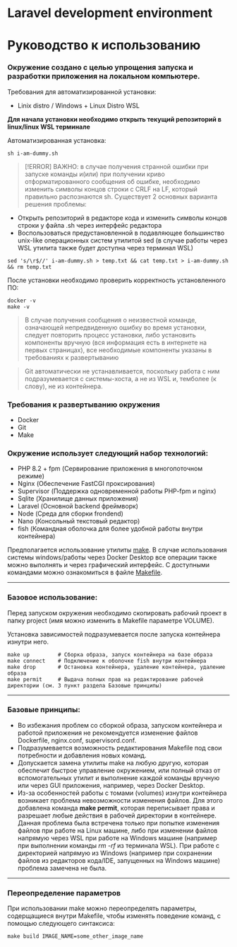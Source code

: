 # Laravel development environment
# Руководство к использованию

### Окружение создано с целью упрощения запуска и разработки приложения на локальном компьютере.

Требования для автоматизированной установки:
- Linix distro / Windows + Linux Distro WSL

**Для начала установки необходимо открыть текущий репозиторий в linux/linux WSL терминале**

Автоматизированная установка:
```shell
sh i-am-dummy.sh
```
> [!ERROR] ВАЖНО: в случае получения странной ошибки при запуске команды и(или) при получении криво отформатированного сообщения об ошибке, необходимо изменить символы концов строки с CRLF на LF, который правильно распознаются sh.
Существует 2 основных варианта решения проблемы:
- Открыть репозиторий в редакторе кода и изменить символы концов строки у файла .sh через интерфейс редактора
- Воспользоваться предустановленной в подавляющее большинство unix-like операционных систем утилитой sed (в случае работы через WSL утилита также будет доступна через терминал WSL)

```shell
sed 's/\r$//' i-am-dummy.sh > temp.txt && cat temp.txt > i-am-dummy.sh && rm temp.txt
```

После установки необходимо проверить корректность установленного ПО:
```shell
docker -v
make -v
```

> В случае получения сообщения о неизвестной команде, означающей непредвиденную ошибку во время установки, следует повторить процесс установки, либо установить компоненты вручную (вся информация есть в интернете на первых страницах), все необходимые компоненты указаны в требованиях к развертыванию

> Git автоматически не устанавливается, поскольку работа с ним подразумевается с системы-хоста, а не из WSL и, темболее (к слову), не из контейнера.

### Требования к развертыванию окружения
- Docker
- Git
- Make

### Окружение использует следующий набор технологий:
- PHP 8.2 + fpm (Сервирование приложения в многопоточном режиме)
- Nginx (Обеспечение FastCGI проксирования)
- Supervisor (Поддержка одновременной работы PHP-fpm и nginx)
- Sqlite (Хранилище данных приложения)
- Laravel (Основной backend фреймворк)
- Node (Среда для сборки frondend)
- Nano (Консольный текстовый редактор)
- fish (Командная оболочка для более удобной работы внутри контейнера)

Предполагается использование утилиты [make](https://ru.wikipedia.org/wiki/Make). В случае использования системы windows/работы через Docker Desktop все операции также можно выполнять и через графический интерфейс. С доступными командами можно ознакомиться в файле [Makefile](Makefile).

---
### Базовое использование:
Перед запуском окружения необходимо скопировать рабочий проект в папку project (имя можно изменить в Makefile параметре VOLUME).

Установка зависимостей подразумевается после запуска контейнера изнутри него.
```shell
make up         # Сборка образа, запуск контейнера на базе образа   
make connect    # Подключение к оболочке fish внутри контейнера
make drop       # Остановка контейнера, удаление контейнера, удаление образа
make permit     # Выдача полных прав на редактирование рабочей директории (см. 3 пункт раздела Базовые принципы)
```
---

### Базовые принципы:
- Во избежания проблем со сборкой образа, запуском контейнера и работой приложения не рекомендуется изменение файлов Dockerfile, nginx.conf, supervisord.conf.
- Подразумевается возможность редактирования Makefile под свои потребности и добавления новых команд.
- Допускается замена утилиты make на любую другую, которая обеспечит быстрое управление окружением, или полный отказ от вспомогательных утилит и выполнение каждой команды вручную или через GUI приложения, например, через Docker Desktop.
- Из-за особенностей работы с томами (volumes) изнутри контейнера возникает проблема невозможности изменения файлов. Для этого добавлена команда **make permit**, которая переписывает права и разрешает любые действия в рабочей директории в контейнере. Данная проблема была встречена только при попытке изменения файлов при работе на Linux машине, либо при изменении файлов напрямую через WSL при работе на Windows машине (например при выполнении команды *rm -rf* из терминала WSL). При работе с директорией напрямую из Windows (например при сохранении файлов из редакторов кода/IDE, запущенных на Windows машине) проблема замечена не была.
---

### Переопределение параметров
При использовании make можно переопределять параметры, содерщащиеся внутри Makefile, чтобы изменять поведение команд, с помощью следующего синтаксиса:
```shell
make build IMAGE_NAME=some_other_image_name
```
